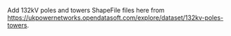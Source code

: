 Add 132kV poles and towers ShapeFile files here from https://ukpowernetworks.opendatasoft.com/explore/dataset/132kv-poles-towers.